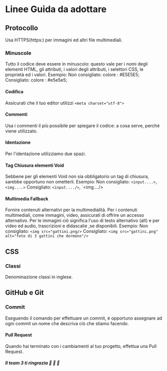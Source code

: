 # Linee Guida da adottare

## Protocollo

Usa HTTPS(https:) per immagini ed altri file multimediali.

### Minuscole

Tutto il codice deve essere in minuscolo: questo vale per i nomi degli elementi HTML, gli attributi, i valori degli attributi, i selettori CSS, le proprietà ed i valori.
Esempio:
Non consigliato:
colore : #E5E5E5;
Consigliato:
colore : #e5e5e5;

#### Codifica

Assicurati che il tuo editor utilizzi
`<meta charset="utf-8">`

#### Commenti

Usa i commenti il più possibile per spiegare il codice: a cosa serve, perché viene utilizzato.

#### Identazione

Per l'identazione utilizziamo due spazi.

#### Tag Chiusura elementi Void

Sebbene per gli elementi Void non sia obbligatorio un tag di chiusura, sarebbe opportuno non ometterli.
Esempio:
Non consigliato:
`<input....>`, `<img....>`
Consigliato:
`<input..../>`, `<img..../>

#### Multimedia Fallback

Fornire contenuti alternativi per la multimedialità.
Per i contenuti multimediali, come immagini, video, assicurati di offrire un accesso alternativo. Per le immagini ciò significa l'uso di testo alternativo (alt) e per video ed audio, trascrizioni e didascalie ,se disponibili.
Esempio:
Non consigliato:
`<img src="gattini.png/>`
Consigliato:
`<img src="gattini.png" alt="foto di 3 gattini che dormono"/>`

## CSS

### Classi

Denominazione classi in inglese.

## GitHub e Git

### Commit

Eseguendo il comando per effettuare un commit, é opportuno assegnare ad ogni commit un nome che descriva ciò che stiamo facendo.

#### Pull Request

Quando hai terminato con i cambiamenti al tuo progetto, effettua una Pull Request.

##### Il team 3 ti ringrazia :tada: :tada: :tada:
